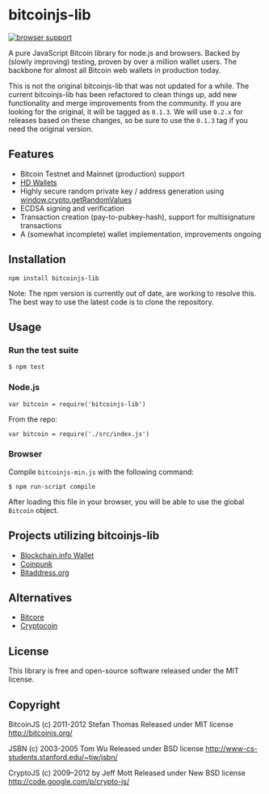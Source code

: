 # bitcoinjs-lib

[![browser support](https://ci.testling.com/bitcoinjs/bitcoinjs-lib.png)](https://ci.testling.com/bitcoinjs/bitcoinjs-lib)

A pure JavaScript Bitcoin library for node.js and browsers. Backed by (slowly improving) testing, proven by over a million wallet users. The backbone for almost all Bitcoin web wallets in production today.

This is not the original bitcoinjs-lib that was not updated for a while. The current bitcoinjs-lib has been refactored to clean things up, add new functionality and merge improvements from the community. If you are looking for the original, it will be tagged as `0.1.3`. We will use `0.2.x` for releases based on these changes, so be sure to use the `0.1.3` tag if you need the original version.

## Features

- Bitcoin Testnet and Mainnet (production) support
- [HD Wallets](https://github.com/bitcoin/bips/blob/master/bip-0032.mediawiki)
- Highly secure random private key / address generation using [window.crypto.getRandomValues](https://developer.mozilla.org/en-US/docs/Web/API/Window.crypto)
- ECDSA signing and verification
- Transaction creation (pay-to-pubkey-hash), support for multisignature transactions
- A (somewhat incomplete) wallet implementation, improvements ongoing

## Installation

`npm install bitcoinjs-lib`

Note: The npm version is currently out of date, are working to resolve this. The best way to use the latest code is to clone the repository.

## Usage

### Run the test suite

    $ npm test

### Node.js

    var bitcoin = require('bitcoinjs-lib')

From the repo:

    var bitcoin = require('./src/index.js')

### Browser

Compile `bitcoinjs-min.js` with the following command:

    $ npm run-script compile

After loading this file in your browser, you will be able to use the global `Bitcoin` object.

## Projects utilizing bitcoinjs-lib

- [Blockchain.info Wallet](http://blockchain.info/wallet)
- [Coinpunk](https://coinpunk.com)
- [Bitaddress.org](https://www.bitaddress.org)

## Alternatives

- [Bitcore](https://github.com/bitpay/bitcore)
- [Cryptocoin](https://github.com/cryptocoinjs/cryptocoin)

## License

This library is free and open-source software released under the MIT license.

## Copyright

BitcoinJS (c) 2011-2012 Stefan Thomas
Released under MIT license
http://bitcoinjs.org/

JSBN (c) 2003-2005 Tom Wu
Released under BSD license
http://www-cs-students.stanford.edu/~tjw/jsbn/

CryptoJS (c) 2009–2012 by Jeff Mott
Released under New BSD license
http://code.google.com/p/crypto-js/
